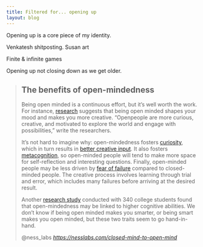 ```yaml
---
title: Filtered for... opening up
layout: blog
---
```


Opening up is a core piece of my identity.

Venkatesh shitposting.
Susan art

Finite & infinite games

Opening up not closing down as we get older.

<blockquote class="quoteback" darkmode="" data-title="From%20closed%20mind%20to%20open%20mind" data-author="@ness_labs" cite="https://nesslabs.com/closed-mind-to-open-mind">
<h2>The benefits of open-mindedness</h2>
<p>Being open minded is a continuous effort, but it’s well worth the work. For instance, <a href="https://www.sciencedirect.com/science/article/pii/S0092656617300338" target="_blank" rel="noopener">research</a> suggests that being open minded shapes your mood and makes you more creative. “Openpeople are more curious, creative, and motivated to explore the world and engage with possibilities,” write the researchers.</p>
<p>It’s not hard to imagine why: open-mindedness fosters <a href="https://nesslabs.com/science-of-curiosity" target="_blank" rel="noopener">curiosity</a>, which in turn results in <a href="https://nesslabs.com/creative-input-output" target="_blank" rel="noopener">better creative input</a>. It also fosters <a href="https://nesslabs.com/metacognition" target="_blank" rel="noopener">metacognition</a>, so open-minded people will tend to make more space for self-reflection and interesting questions. Finally, open-minded people may be less driven by <a href="https://nesslabs.com/fear-of-failure" target="_blank" rel="noopener">fear of failure</a> compared to closed-minded people. The creative process involves learning through trial and error, which includes many failures before arriving at the desired result.</p>
<p>Another <a href="https://psycnet.apa.org/record/1997-06271-012" target="_blank" rel="noopener">research study</a> conducted with 340 college students found that open-mindedness may be linked to higher cognitive abilities. We don’t know if being open minded makes you smarter, or being smart makes you open minded, but these two traits seem to go hand-in-hand.</p>
<footer>@ness_labs <cite><a href="https://nesslabs.com/closed-mind-to-open-mind">https://nesslabs.com/closed-mind-to-open-mind</a></cite></footer>
</blockquote>
<script note="" src="https://cdn.jsdelivr.net/gh/Blogger-Peer-Review/quotebacks@1/quoteback.js"></script>